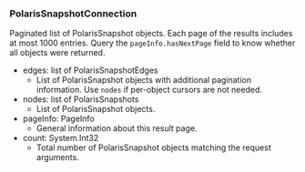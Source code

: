 ### PolarisSnapshotConnection
Paginated list of PolarisSnapshot objects. Each page of the results includes at most 1000 entries. Query the `pageInfo.hasNextPage` field to know whether all objects were returned.

- edges: list of PolarisSnapshotEdges
  - List of PolarisSnapshot objects with additional pagination information. Use `nodes` if per-object cursors are not needed.
- nodes: list of PolarisSnapshots
  - List of PolarisSnapshot objects.
- pageInfo: PageInfo
  - General information about this result page.
- count: System.Int32
  - Total number of PolarisSnapshot objects matching the request arguments.
